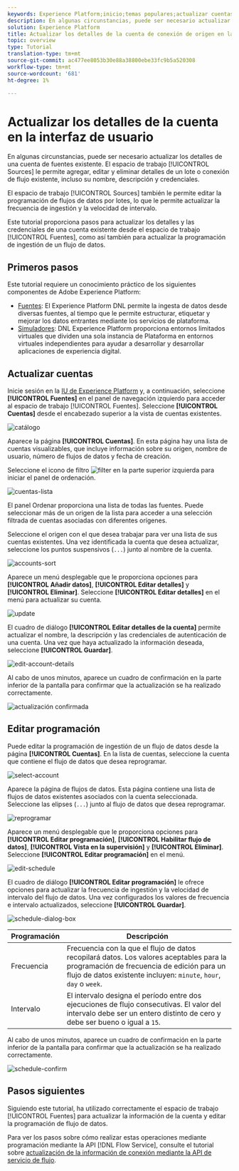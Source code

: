 ```yaml
---
keywords: Experience Platform;inicio;temas populares;actualizar cuentas
description: En algunas circunstancias, puede ser necesario actualizar los detalles de una cuenta de fuentes existente. El espacio de trabajo Fuentes le permite agregar, editar y eliminar detalles de un lote o una conexión de flujo existente, incluido su nombre, descripción y credenciales.
solution: Experience Platform
title: Actualizar los detalles de la cuenta de conexión de origen en la interfaz de usuario
topic: overview
type: Tutorial
translation-type: tm+mt
source-git-commit: ac477ee8053b30e88a38800ebe33fc9b5a520308
workflow-type: tm+mt
source-wordcount: '681'
ht-degree: 1%

---
```



# Actualizar los detalles de la cuenta en la interfaz de usuario

En algunas circunstancias, puede ser necesario actualizar los detalles de una cuenta de fuentes existente. El espacio de trabajo [!UICONTROL Sources] le permite agregar, editar y eliminar detalles de un lote o conexión de flujo existente, incluso su nombre, descripción y credenciales.

El espacio de trabajo [!UICONTROL Sources] también le permite editar la programación de flujos de datos por lotes, lo que le permite actualizar la frecuencia de ingestión y la velocidad de intervalo.

Este tutorial proporciona pasos para actualizar los detalles y las credenciales de una cuenta existente desde el espacio de trabajo [!UICONTROL Fuentes], como así también para actualizar la programación de ingestión de un flujo de datos.

## Primeros pasos

Este tutorial requiere un conocimiento práctico de los siguientes componentes de Adobe Experience Platform:

- [Fuentes](../../home.md): El Experience Platform DNL permite la ingesta de datos desde diversas fuentes, al tiempo que le permite estructurar, etiquetar y mejorar los datos entrantes mediante los servicios de plataforma.
- [Simuladores](../../../sandboxes/home.md): DNL Experience Platform proporciona entornos limitados virtuales que dividen una sola instancia de Plataforma en entornos virtuales independientes para ayudar a desarrollar y desarrollar aplicaciones de experiencia digital.

## Actualizar cuentas

Inicie sesión en la [IU de Experience Platform](https://platform.adobe.com) y, a continuación, seleccione **[!UICONTROL Fuentes]** en el panel de navegación izquierdo para acceder al espacio de trabajo [!UICONTROL Fuentes]. Seleccione **[!UICONTROL Cuentas]** desde el encabezado superior a la vista de cuentas existentes.

![catálogo](../../images/tutorials/update/catalog.png)

Aparece la página **[!UICONTROL Cuentas]**. En esta página hay una lista de cuentas visualizables, que incluye información sobre su origen, nombre de usuario, número de flujos de datos y fecha de creación.

Seleccione el icono de filtro ![filter](../../images/tutorials/update/filter.png) en la parte superior izquierda para iniciar el panel de ordenación.

![cuentas-lista](../../images/tutorials/update/accounts-list.png)

El panel Ordenar proporciona una lista de todas las fuentes. Puede seleccionar más de un origen de la lista para acceder a una selección filtrada de cuentas asociadas con diferentes orígenes.

Seleccione el origen con el que desea trabajar para ver una lista de sus cuentas existentes. Una vez identificada la cuenta que desea actualizar, seleccione los puntos suspensivos (`...`) junto al nombre de la cuenta.

![accounts-sort](../../images/tutorials/update/accounts-sort.png)

Aparece un menú desplegable que le proporciona opciones para **[!UICONTROL Añadir datos]**, **[!UICONTROL Editar detalles]** y **[!UICONTROL Eliminar]**. Seleccione **[!UICONTROL Editar detalles]** en el menú para actualizar su cuenta.

![update](../../images/tutorials/update/update.png)

El cuadro de diálogo **[!UICONTROL Editar detalles de la cuenta]** permite actualizar el nombre, la descripción y las credenciales de autenticación de una cuenta. Una vez que haya actualizado la información deseada, seleccione **[!UICONTROL Guardar]**.

![edit-account-details](../../images/tutorials/update/edit-account-details.png)

Al cabo de unos minutos, aparece un cuadro de confirmación en la parte inferior de la pantalla para confirmar que la actualización se ha realizado correctamente.

![actualización confirmada](../../images/tutorials/update/update-confirmed.png)

## Editar programación

Puede editar la programación de ingestión de un flujo de datos desde la página **[!UICONTROL Cuentas]**. En la lista de cuentas, seleccione la cuenta que contiene el flujo de datos que desea reprogramar.

![select-account](../../images/tutorials/update/select-account.png)

Aparece la página de flujos de datos. Esta página contiene una lista de flujos de datos existentes asociados con la cuenta seleccionada. Seleccione las elipses (`...`) junto al flujo de datos que desea reprogramar.

![reprogramar](../../images/tutorials/update/reschedule.png)

Aparece un menú desplegable que le proporciona opciones para **[!UICONTROL Editar programación]**, **[!UICONTROL Habilitar flujo de datos]**, **[!UICONTROL Vista en la supervisión]** y **[!UICONTROL Eliminar]**. Seleccione **[!UICONTROL Editar programación]** en el menú.

![edit-schedule](../../images/tutorials/update/edit-schedule.png)

El cuadro de diálogo **[!UICONTROL Editar programación]** le ofrece opciones para actualizar la frecuencia de ingestión y la velocidad de intervalo del flujo de datos. Una vez configurados los valores de frecuencia e intervalo actualizados, seleccione **[!UICONTROL Guardar]**.

![schedule-dialog-box](../../images/tutorials/update/schedule-dialog-box.png)

| Programación | Descripción |
| ---------- | ----------- |
| Frecuencia | Frecuencia con la que el flujo de datos recopilará datos. Los valores aceptables para la programación de frecuencia de edición para un flujo de datos existente incluyen: `minute`, `hour`, `day` o `week`. |
| Intervalo | El intervalo designa el período entre dos ejecuciones de flujo consecutivas. El valor del intervalo debe ser un entero distinto de cero y debe ser bueno o igual a `15`. |

Al cabo de unos minutos, aparece un cuadro de confirmación en la parte inferior de la pantalla para confirmar que la actualización se ha realizado correctamente.

![schedule-confirm](../../images/tutorials/update/schedule-confirm.png)

## Pasos siguientes

Siguiendo este tutorial, ha utilizado correctamente el espacio de trabajo [!UICONTROL Fuentes] para actualizar la información de la cuenta y editar la programación de flujo de datos.

Para ver los pasos sobre cómo realizar estas operaciones mediante programación mediante la API [!DNL Flow Service], consulte el tutorial sobre [actualización de la información de conexión mediante la API de servicio de flujo](../../tutorials/api/update.md).